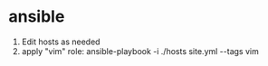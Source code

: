 # ansible


1. Edit hosts as needed
2. apply "vim" role: ansible-playbook -i ./hosts site.yml --tags vim
